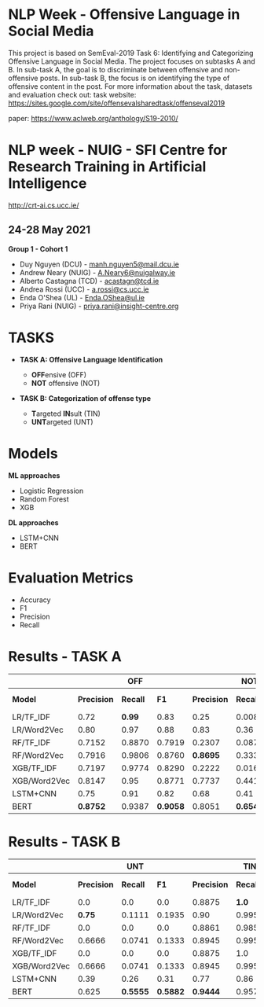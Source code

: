 # NLP Week -  Offensive Language in Social Media

This project is based on SemEval-2019 Task 6: Identifying and Categorizing
Offensive Language in Social Media. The project focuses on subtasks A and B. In
sub-task A, the goal is to discriminate between offensive and non-offensive posts. In
sub-task B, the focus is on identifying the type of offensive content in the post.
For more information about the task, datasets and evaluation check out:
task website:
https://sites.google.com/site/offensevalsharedtask/offenseval2019

paper: https://www.aclweb.org/anthology/S19-2010/


# NLP week - NUIG - SFI Centre for Research Training in Artificial Intelligence
http://crt-ai.cs.ucc.ie/
## 24-28 May 2021
**Group 1 - Cohort 1**
- Duy Nguyen (DCU) - manh.nguyen5@mail.dcu.ie
- Andrew Neary (NUIG) - A.Neary6@nuigalway.ie
- Alberto Castagna (TCD) - acastagn@tcd.ie
- Andrea Rossi (UCC) - a.rossi@cs.ucc.ie
- Enda O'Shea (UL) - Enda.OShea@ul.ie
- Priya Rani (NUIG) - priya.rani@insight-centre.org

# TASKS

- **TASK A: Offensive Language Identification**
  - **OFF**ensive (OFF)
  - **NOT** offensive (NOT)

- **TASK B: Categorization of offense type**
  - **T**argeted **IN**sult (TIN)
  - **UNT**argeted (UNT)


# Models

**ML approaches**
- Logistic Regression
- Random Forest
- XGB

**DL approaches**
- LSTM+CNN
- BERT

# Evaluation Metrics
- Accuracy
- F1
- Precision
- Recall

# Results - TASK A

|  |  | **OFF** |  |  | **NOT** |  |  |  |
| --- | --- | --- | --- | --- | --- | --- | --- | --- |
| **Model** | **Precision** | **Recall** | **F1** | **Precision** | **Recall** | **F1** | **F1 Macro** | **Accuracy** |
| LR/TF\_IDF | 0.72 | **0.99** | 0.83 | 0.25 | 0.008 | 0.02 | 0.425 | 0.72 |
| LR/Word2Vec | 0.80 | 0.97 | 0.88 | 0.83 | 0.36 | 0.50 | 0.69 | 0.80 |
| RF/TF\_IDF | 0.7152 | 0.8870 | 0.7919 | 0.2307 | 0.0875 | 0.1269 | 0.4527 | 0.66395 |
| RF/Word2Vec | 0.7916 | 0.9806 | 0.8760 | **0.8695** | 0.3333 | 0.4819 | 0.6789 | 0.8 |
| XGB/TF\_IDF | 0.7197 | 0.9774 | 0.8290 | 0.2222 | 0.0166 | 0.0310 | 0.43 | 0.7093 |
| XGB/Word2Vec | 0.8147 | 0.95 | 0.8771 | 0.7737 | 0.4416 | 0.5623 | 0.7197 | 0.8081 |
| LSTM+CNN | 0.75 | 0.91 | 0.82 | 0.68 | 0.41 | 0.51 | 0.67 | 0.74 |
| BERT | **0.8752** | 0.9387 | **0.9058** | 0.8051 | **0.6542** | **0.7218** | **0.8138** | **0.8593** |

# Results - TASK B

|  |  | **UNT** |  |  | **TIN** |  |  |  |
| --- | --- | --- | --- | --- | --- | --- | --- | --- |
| **Model** | **Precision** | **Recall** | **F1** | **Precision** | **Recall** | **F1** | **F1 Macro** | **Accuracy** |
| LR/TF\_IDF | 0.0 | 0.0 | 0.0 | 0.8875 | **1.0** | 0.9404 | 0.4792 | 0.8875 |
| LR/Word2Vec | **0.75** | 0.1111 | 0.1935 | 0.90 | 0.9953 | 0.9443 | 0.5689 | 0.8958 |
| RF/TF\_IDF | 0.0 | 0.0 | 0.0 | 0.8861 | 0.9859 | 0.9333 | 0.4667 | 0.875 |
| RF/Word2Vec | 0.6666 | 0.0741 | 0.1333 | 0.8945 | 0.9953 | 0.9422 | 0.5378 | 0.8917 |
| XGB/TF\_IDF | 0.0 | 0.0 | 0.0 | 0.8875 | 1.0 | 0.9404 | 0.4702 | 0.8875 |
| XGB/Word2Vec | 0.6666 | 0.0741 | 0.1333 | 0.8945 | 0.9953 | 0.9422 | 0.5378 | 0.8917 |
| LSTM+CNN | 0.39 | 0.26 | 0.31 | 0.77 | 0.86 | 0.81 | 0.58 | 0.70 |
| BERT | 0.625 | **0.5555** | **0.5882** | **0.9444** | 0.9577 | **0.951** | **0.7696** | **0.9125** |
